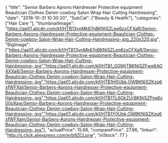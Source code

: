{
	"title": "Senior Barbers Aprons Hairdresser Protective equipment Beautician Clothes Denim cowboy Salon Wrap Hair Cutting Hairdressing",
	"date": "2018-10-31 10:30:20",
	"SubCat": ["Beauty & Health"],
	"categories": ["Hair Care "],
	"thumbnailImage": "https://ae01.alicdn.com/kf/HTB13ynMk67nBKNjSZLeq6zxCFXaR/Senior-Barbers-Aprons-Hairdresser-Protective-equipment-Beautician-Clothes-Denim-cowboy-Salon-Wrap-Hair-Cutting-Hairdressing-.jpg_220x220.jpg",
	"BigImage": ["https://ae01.alicdn.com/kf/HTB13ynMk67nBKNjSZLeq6zxCFXaR/Senior-Barbers-Aprons-Hairdresser-Protective-equipment-Beautician-Clothes-Denim-cowboy-Salon-Wrap-Hair-Cutting-Hairdressing-.jpg","https://ae01.alicdn.com/kf/HTB1_G09lljTBKNjSZFwq6AG4XXa8/Senior-Barbers-Aprons-Hairdresser-Protective-equipment-Beautician-Clothes-Denim-cowboy-Salon-Wrap-Hair-Cutting-Hairdressing-.jpg","https://ae01.alicdn.com/kf/HTB1H0Ubk.OWBKNjSZKzq6xfWFXaI/Senior-Barbers-Aprons-Hairdresser-Protective-equipment-Beautician-Clothes-Denim-cowboy-Salon-Wrap-Hair-Cutting-Hairdressing-.jpg","https://ae01.alicdn.com/kf/HTB1TL6GkZUrBKNjSZPxq6x00pXaw/Senior-Barbers-Aprons-Hairdresser-Protective-equipment-Beautician-Clothes-Denim-cowboy-Salon-Wrap-Hair-Cutting-Hairdressing-.jpg","https://ae01.alicdn.com/kf/HTB1Y0Ubk.OWBKNjSZKzq6xfWFXam/Senior-Barbers-Aprons-Hairdresser-Protective-equipment-Beautician-Clothes-Denim-cowboy-Salon-Wrap-Hair-Cutting-Hairdressing-.jpg"],
	"actualPrice": 15.66,
	"comparePrice": 27.96,
	"linkurl": "http://s.click.aliexpress.com/e/b9ZCLprw",
	"inStock": 77
}
